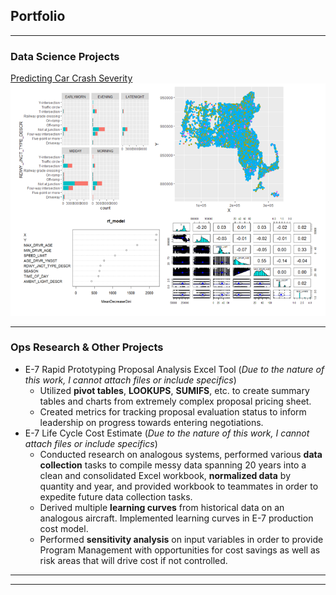 ## Portfolio

---

### Data Science Projects 

[Predicting Car Crash Severity](/sample_page)
<img src="images/crashes_thumbnail.png?raw=true"/>

---

### Ops Research & Other Projects

- E-7 Rapid Prototyping Proposal Analysis Excel Tool (*Due to the nature of this work, I cannot attach files or include specifics*)
  - Utilized **pivot tables**, **LOOKUPS**, **SUMIFS**, etc. to create summary tables and charts from extremely complex proposal pricing sheet.
  - Created metrics for tracking proposal evaluation status to inform leadership on progress towards entering negotiations.
- E-7 Life Cycle Cost Estimate (*Due to the nature of this work, I cannot attach files or include specifics*)
  - Conducted research on analogous systems, performed various **data collection** tasks to compile messy data spanning 20 years into a clean and consolidated Excel workbook, **normalized data** by quantity and year, and provided workbook to teammates in order to expedite future data collection tasks.
  - Derived multiple **learning curves** from historical data on an analogous aircraft.  Implemented learning curves in E-7 production cost model.
  - Performed **sensitivity analysis** on input variables in order to provide Program Management with opportunities for cost savings as well as risk areas that will drive cost if not controlled.

---




---

